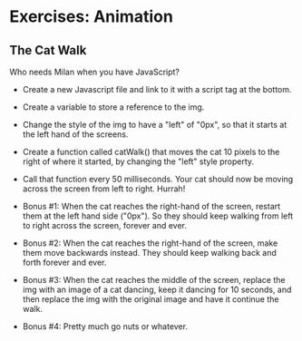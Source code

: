 # Exercises: Animation

## The Cat Walk

Who needs Milan when you have JavaScript?

- Create a new Javascript file and link to it with a script tag at the bottom.
- Create a variable to store a reference to the img.
- Change the style of the img to have a "left" of "0px", so that it starts at the left hand of the screens.
- Create a function called catWalk() that moves the cat 10 pixels to the right of where it started, by changing the "left" style property.
- Call that function every 50 milliseconds. Your cat should now be moving across the screen from left to right. Hurrah!

- Bonus #1: When the cat reaches the right-hand of the screen, restart them at the left hand side ("0px"). So they should keep walking from left to right across the screen, forever and ever.

- Bonus #2: When the cat reaches the right-hand of the screen, make them move backwards instead. They should keep walking back and forth forever and ever.

- Bonus #3: When the cat reaches the middle of the screen, replace the img with an image of a cat dancing, keep it dancing for 10 seconds, and then replace the img with the original image and have it continue the walk.

- Bonus #4: Pretty much go nuts or whatever.
